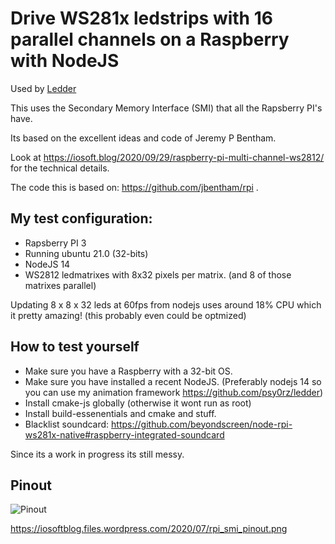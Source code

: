 # Drive WS281x ledstrips with 16 parallel channels on a Raspberry with NodeJS

Used by [Ledder](https://github.com/psy0rz/ledder)

This uses the Secondary Memory Interface (SMI) that all the Rapsberry PI's have.

Its based on the excellent ideas and code of Jeremy P Bentham.

Look at https://iosoft.blog/2020/09/29/raspberry-pi-multi-channel-ws2812/ for the technical details.

The code this is based on: https://github.com/jbentham/rpi .

## My test configuration:

 * Rapsberry PI 3
 * Running ubuntu 21.0 (32-bits)
 * NodeJS 14
 * WS2812 ledmatrixes with 8x32 pixels per matrix. (and 8 of those matrixes parallel)

Updating 8 x 8 x 32 leds at 60fps from nodejs uses around 18% CPU which it pretty amazing! (this probably even could be optmized)

## How to test yourself

 * Make sure you have a Raspberry with a 32-bit OS. 
 * Make sure you have installed a recent NodeJS. (Preferably nodejs 14 so you can use my animation framework https://github.com/psy0rz/ledder)
 * Install cmake-js globally (otherwise it wont run as root)
 * Install build-essenentials and cmake and stuff.
 * Blacklist soundcard: https://github.com/beyondscreen/node-rpi-ws281x-native#raspberry-integrated-soundcard

Since its a work in progress its still messy.

## Pinout

![Pinout](https://iosoftblog.files.wordpress.com/2020/07/rpi_smi_pinout.png)

https://iosoftblog.files.wordpress.com/2020/07/rpi_smi_pinout.png









